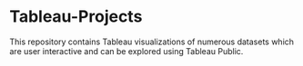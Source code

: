 # Tableau-Projects
This repository contains Tableau visualizations of numerous datasets which are user interactive and can be explored using Tableau Public. 
